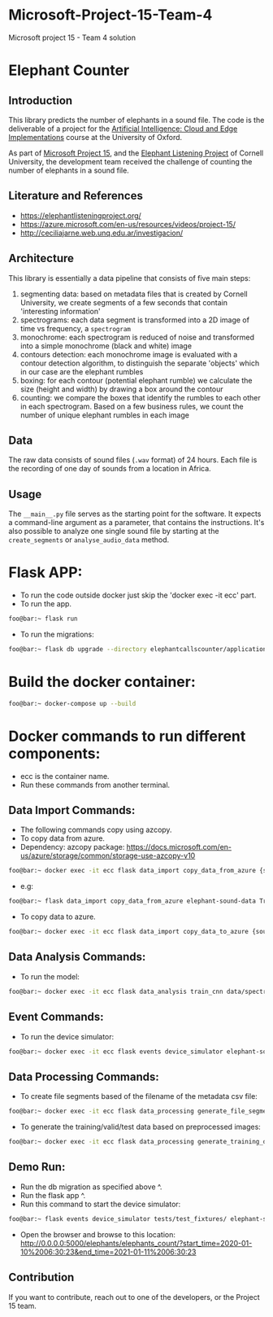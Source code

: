 # Microsoft-Project-15-Team-4
Microsoft project 15 - Team 4 solution

# Elephant Counter

## Introduction
This library predicts the number of elephants in a sound file.
The code is the deliverable of a project for the [Artificial Intelligence: Cloud and Edge Implementations](https://www.conted.ox.ac.uk/courses/artificial-intelligence-cloud-and-edge-implementations) course at the University of Oxford.

As part of [Microsoft Project 15](https://microsoft.github.io/project15/), and the [Elephant Listening Project](https://elephantlisteningproject.org/) of Cornell University,
the development team received the challenge of counting the number of elephants in a sound file.

## Literature and References
* https://elephantlisteningproject.org/
* https://azure.microsoft.com/en-us/resources/videos/project-15/
* http://ceciliajarne.web.unq.edu.ar/investigacion/

## Architecture
This library is essentially a data pipeline that consists of five main steps:
1. segmenting data: based on metadata files that is created by Cornell University, 
   we create segments of a few seconds that contain 'interesting information'
2. spectrograms: each data segment is transformed into a 2D image of time vs frequency, a `spectrogram`
3. monochrome: each spectrogram is reduced of noise and transformed into a simple monochrome (black and white) image
4. contours detection: each monochrome image is evaluated with a contour detection algorithm, to distinguish the separate 'objects' which in our case are the elephant rumbles
5. boxing: for each contour (potential elephant rumble) we calculate the size (height and width) by drawing a box around the contour
6. counting: we compare the boxes that identify the rumbles to each other in each spectrogram. Based on a few business rules, we count the number of unique elephant rumbles in each image

## Data
The raw data consists of sound files (`.wav` format) of 24 hours.
Each file is the recording of one day of sounds from a location in Africa.

## Usage
The `__main__.py` file serves as the starting point for the software.
It expects a command-line argument as a parameter, that contains the instructions.
It's also possible to analyze one single sound file by starting at the `create_segments` or `analyse_audio_data` method.

# Flask APP:
- To run the code outside docker just skip the 'docker exec -it ecc' part.
- To run the app.
```bash
foo@bar:~ flask run
```
- To run the migrations:
```bash
foo@bar:~ flask db upgrade --directory elephantcallscounter/application/persistence/migrations
```

# Build the docker container:
```bash
foo@bar:~ docker-compose up --build
```

# Docker commands to run different components:
- ecc is the container name. 
- Run these commands from another terminal.
  
## Data Import Commands:
- The following commands copy using azcopy.
- To copy data from azure. 
- Dependency: azcopy package: https://docs.microsoft.com/en-us/azure/storage/common/storage-use-azcopy-v10
```bash
foo@bar:~ docker exec -it ecc flask data_import copy_data_from_azure {source_file} {target_loc}
```
- e.g:
```bash
foo@bar:~ flask data_import copy_data_from_azure elephant-sound-data TrainingSet/nn01b elephantcallscounter/data/segments/TrainingSet/
```

- To copy data to azure.
```bash
foo@bar:~ docker exec -it ecc flask data_import copy_data_to_azure {source_file} {target_loc}
```

## Data Analysis Commands:
- To run the model:
```bash
foo@bar:~ docker exec -it ecc flask data_analysis train_cnn data/spectrogram_bb {model_name}
```

## Event Commands:
- To run the device simulator:
```bash
foo@bar:~ docker exec -it ecc flask events device_simulator elephant-sound-data realtimequeue realtimeblobs
```

## Data Processing Commands:
- To create file segments based of the filename of the metadata csv file:
```bash
foo@bar:~ docker exec -it ecc flask data_processing generate_file_segments data/metadata/nn_ele_hb_00-24hr_TrainingSet_v2.txt
```
- To generate the training/valid/test data based on preprocessed images:
```bash
foo@bar:~ docker exec -it ecc flask data_processing generate_training_data data/spectrogram_bb
```

## Demo Run:
- Run the db migration as specified above ^.
- Run the flask app ^.
- Run this command to start the device simulator:
```bash
foo@bar:~ flask events device_simulator tests/test_fixtures/ elephant-sound-data realtimequeue realtimeblobs 
```
- Open the browser and browse to this location: 
http://0.0.0.0:5000/elephants/elephants_count/?start_time=2020-01-10%2006:30:23&end_time=2021-01-11%2006:30:23
  
## Contribution
If you want to contribute, reach out to one of the developers, or the Project 15 team.
